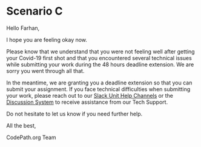 # Scenario C

Hello Farhan,

I hope you are feeling okay now.

Please know that we understand that you were not feeling well after getting your
Covid-19 first shot and that you encountered several technical issues while
submitting your work during the 48 hours deadline extension. We are sorry you
went through all that.

In the meantime, we are granting you a deadline extension so that you can submit
your assignment. If you face technical difficulties when submitting your work,
please reach out to our [Slack Unit Help
Channels](../../Downloads/android-unit05-spring21) or the [Discussion
System](https://discussions.codepath.com/) to receive assistance from our Tech
Support.

Do not hesitate to let us know if you need further help.

All the best,

CodePath.org Team
